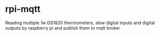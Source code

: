 # rpi-mqtt
Reading multiple 1w DS1820 thermometers, slow digital inputs and digital outputs by raspberry pi and publish them to mqtt broker
